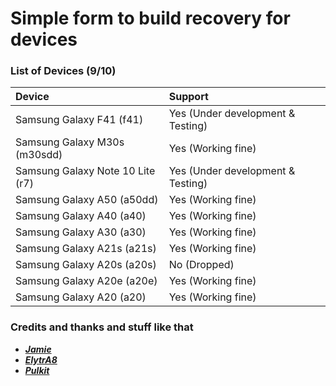 # Simple form to build recovery for devices #

### List of Devices (9/10) ###

|        Device           |          Support                  |
| :---------------------- | :-------------------------------- |
Samsung Galaxy F41 (f41)      | Yes (Under development & Testing)
Samsung Galaxy M30s (m30sdd)  | Yes (Working fine)
Samsung Galaxy Note 10 Lite (r7)      | Yes (Under development & Testing)
Samsung Galaxy A50 (a50dd)    | Yes (Working fine)
Samsung Galaxy A40 (a40)      | Yes (Working fine)
Samsung Galaxy A30 (a30)      | Yes (Working fine)
Samsung Galaxy A21s (a21s)    | Yes (Working fine)
Samsung Galaxy A20s (a20s)    | No  (Dropped)
Samsung Galaxy A20e (a20e)    | Yes (Working fine)
Samsung Galaxy A20 (a20)      | Yes (Working fine)

### Credits and thanks and stuff like that ###
* [***Jamie***](https://t.me/henloboi)
* [***ElytrA8***](t.me/ElytrA8)
* [***Pulkit***](t.me/Pulkit077)
